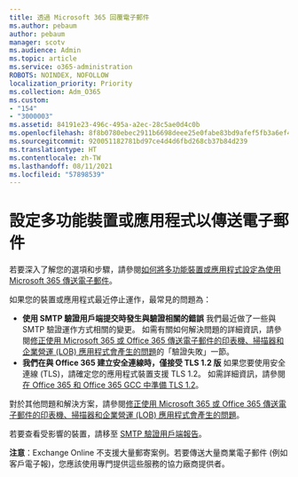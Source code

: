 ```yaml
---
title: 透過 Microsoft 365 回覆電子郵件
ms.author: pebaum
author: pebaum
manager: scotv
ms.audience: Admin
ms.topic: article
ms.service: o365-administration
ROBOTS: NOINDEX, NOFOLLOW
localization_priority: Priority
ms.collection: Adm_O365
ms.custom:
- "154"
- "3000003"
ms.assetid: 84191e23-496c-495a-a2ec-28c5ae0d4c0b
ms.openlocfilehash: 8f8b0780ebec2911b6698deee25e0fabe83bd9afef5fb3a6ef4c51cccd67fc7c
ms.sourcegitcommit: 920051182781bd97ce4d4d6fbd268cb37b84d239
ms.translationtype: HT
ms.contentlocale: zh-TW
ms.lasthandoff: 08/11/2021
ms.locfileid: "57898539"
---
```

# <a name="set-up-a-multifunction-device-or-application-to-send-email"></a>設定多功能裝置或應用程式以傳送電子郵件

若要深入了解您的選項和步驟，請參閱[如何將多功能裝置或應用程式設定為使用 Microsoft 365 傳送電子郵件](https://docs.microsoft.com/Exchange/mail-flow-best-practices/how-to-set-up-a-multifunction-device-or-application-to-send-email-using-microsoft-365-or-office-365)。
  
如果您的裝置或應用程式最近停止運作，最常見的問題為：

- **使用 SMTP 驗證用戶端提交時發生與驗證相關的錯誤** 我們最近做了一些與 SMTP 驗證運作方式相關的變更。 如需有關如何解決問題的詳細資訊，請參閱[修正使用 Microsoft 365 或 Office 365 傳送電子郵件的印表機、掃描器和企業營運 (LOB) 應用程式會產生的問題](https://docs.microsoft.com/Exchange/mail-flow-best-practices/fix-issues-with-printers-scanners-and-lob-applications-that-send-email-using-off#error-authentication-unsuccessful)的「驗證失敗」一節。
- **我們在與 Office 365 建立安全連線時，僅接受 TLS 1.2 版** 如果您要使用安全連線 (TLS)，請確定您的應用程式裝置支援 TLS 1.2。 如需詳細資訊，請參閱[在 Office 365 和 Office 365 GCC 中準備 TLS 1.2](https://docs.microsoft.com/microsoft-365/compliance/prepare-tls-1.2-in-office-365)。
 
對於其他問題和解決方案，請參閱[修正使用 Microsoft 365 或 Office 365 傳送電子郵件的印表機、掃描器和企業營運 (LOB) 應用程式會產生的問題](https://docs.microsoft.com/Exchange/mail-flow-best-practices/fix-issues-with-printers-scanners-and-lob-applications-that-send-email-using-off)。

若要查看受影響的裝置，請移至 [SMTP 驗證用戶端報告](https://protection.office.com/mailflow/dashboard)。

**注意**：Exchange Online 不支援大量郵寄案例。若要傳送大量商業電子郵件 (例如客戶電子報)，您應該使用專門提供這些服務的協力廠商提供者。

